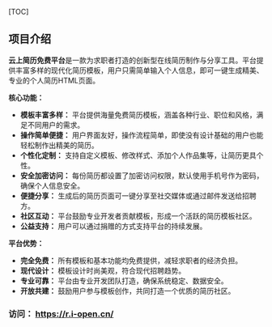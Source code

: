 [TOC]


## 项目介绍

**云上简历免费平台**是一款为求职者打造的创新型在线简历制作与分享工具。平台提供丰富多样的现代化简历模板，用户只需简单输入个人信息，即可一键生成精美、专业的个人简历HTML页面。

**核心功能：**

* **模板丰富多样：** 平台提供海量免费简历模板，涵盖各种行业、职位和风格，满足不同用户的需求。
* **操作简单便捷：** 用户界面友好，操作流程简单，即使没有设计基础的用户也能轻松制作出精美的简历。
* **个性化定制：** 支持自定义模板、修改样式、添加个人作品集等，让简历更具个性。
* **安全加密访问：** 每份简历都设置了加密访问权限，默认使用手机号作为密码，确保个人信息安全。
* **便捷分享：** 生成后的简历页面可一键分享至社交媒体或通过邮件发送给招聘方。
* **社区互动：** 平台鼓励专业开发者贡献模板，形成一个活跃的简历模板社区。
* **公益支持：** 用户可以通过捐赠的方式支持平台的持续发展。


**平台优势：**

* **完全免费：** 所有模板和基本功能均免费提供，减轻求职者的经济负担。
* **现代设计：** 模板设计时尚美观，符合现代招聘趋势。
* **专业可靠：** 平台由专业开发团队打造，确保系统稳定、数据安全。
* **开放共建：** 鼓励用户参与模板创作，共同打造一个优质的简历社区。
### 访问： https://r.i-open.cn/
